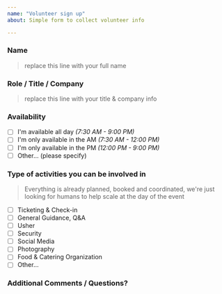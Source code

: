 ```yaml
---
name: "Volunteer sign up"
about: Simple form to collect volunteer info

---
```


<!-- Note: use the preview feature before you hit submit to ensure your markdown is formatted properly --> 

### Name

> replace this line with your full name

### Role / Title / Company

> replace this line with your title & company info

### Availability

- [ ] I'm available all day _(7:30 AM - 9:00 PM)_
- [ ] I'm only available in the AM _(7:30 AM - 12:00 PM)_
- [ ] I'm only available in the PM _(12:00 PM - 9:00 PM)_
- [ ] Other… (please specify)

### Type of activities you can be involved in

> Everything is already planned, booked and coordinated, we're just looking for humans to help scale at the day of the event

- [ ] Ticketing & Check-in
- [ ] General Guidance, Q&A
- [ ] Usher
- [ ] Security
- [ ] Social Media
- [ ] Photography
- [ ] Food & Catering Organization
- [ ] Other…

### Additional Comments / Questions?

